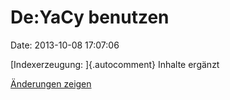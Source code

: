 De:YaCy benutzen
================

Date: 2013-10-08 17:07:06

[Indexerzeugung: ]{.autocomment} Inhalte ergänzt

[Änderungen
zeigen](http://www.yacy-websuche.de/wiki/index.php?title=De:YaCy_benutzen&diff=22210&oldid=22203)
